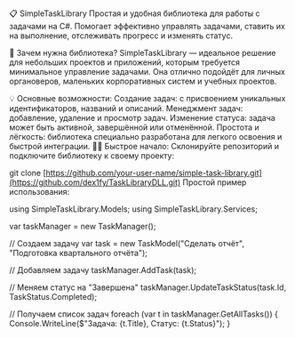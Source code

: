 📋 SimpleTaskLibrary
Простая и удобная библиотека для работы с задачами на C#. Помогает эффективно управлять задачами, ставить их на выполнение, отслеживать прогресс и изменять статус.

🔨 Зачем нужна библиотека?
SimpleTaskLibrary — идеальное решение для небольших проектов и приложений, которым требуется минимальное управление задачами. Она отлично подойдёт для личных органоверов, маленьких корпоративных систем и учебных проектов.

💡 Основные возможности:
Создание задач: с присвоением уникальных идентификаторов, названий и описаний.
Менеджмент задач: добавление, удаление и просмотр задач.
Изменение статуса: задача может быть активной, завершённой или отменённой.
Простота и лёгкость: библиотека специально разработана для легкого освоения и быстрой интеграции.
🏃‍♂️ Быстрое начало:
Склонируйте репозиторий и подключите библиотеку к своему проекту:


git clone [https://github.com/your-user-name/simple-task-library.git](https://github.com/dex1fy/TaskLibraryDLL.git)
Простой пример использования:


using SimpleTaskLibrary.Models;
using SimpleTaskLibrary.Services;

var taskManager = new TaskManager();

// Создаем задачу
var task = new TaskModel("Сделать отчёт", "Подготовка квартального отчёта");

// Добавляем задачу
taskManager.AddTask(task);

// Меняем статус на "Завершена"
taskManager.UpdateTaskStatus(task.Id, TaskStatus.Completed);

// Получаем список задач
foreach (var t in taskManager.GetAllTasks())
{
    Console.WriteLine($"Задача: {t.Title}, Статус: {t.Status}");
}
